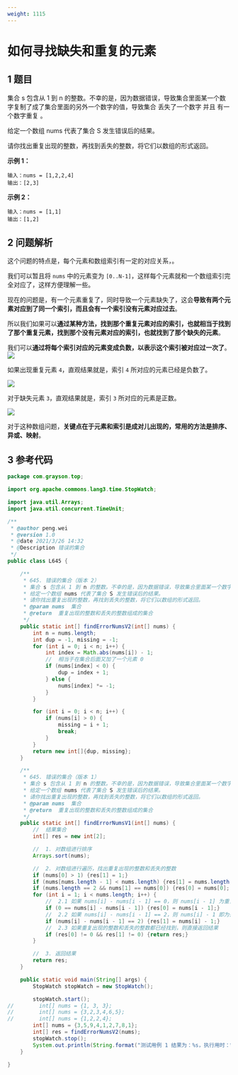 ```yaml
---
weight: 1115
---
```


# 如何寻找缺失和重复的元素

## 1 题目

集合 s 包含从 1 到 n 的整数。不幸的是，因为数据错误，导致集合里面某一个数字复制了成了集合里面的另外一个数字的值，导致集合 丢失了一个数字 并且 有一个数字重复 。

给定一个数组 nums 代表了集合 S 发生错误后的结果。

请你找出重复出现的整数，再找到丢失的整数，将它们以数组的形式返回。

**示例 1：**

```
输入：nums = [1,2,2,4]
输出：[2,3]
```

**示例 2：**

```
输入：nums = [1,1]
输出：[1,2]
```

## 2 问题解析

这个问题的特点是，每个元素和数组索引有一定的对应关系，。

我们可以暂且将 `nums` 中的元素变为 `[0..N-1]`，这样每个元素就和一个数组索引完全对应了，这样方便理解一些。

现在的问题是，有一个元素重复了，同时导致一个元素缺失了，这会**导致有两个元素对应到了同一个索引，而且会有一个索引没有元素对应过去**。

所以我们如果可以**通过某种方法，找到那个重复元素对应的索引，也就相当于找到了那个重复元素，找到那个没有元素对应的索引，也就找到了那个缺失的元素**。

我们可以**通过将每个索引对应的元素变成负数，以表示这个索引被对应过一次了**。
![](../../../media/202103/2021-03-26_164924.png)

如果出现重复元素 `4`，直观结果就是，索引 `4` 所对应的元素已经是负数了。

![](../../../media/202103/2021-03-26_165431.png)

对于缺失元素 `3`，直观结果就是，索引 `3` 所对应的元素是正数。

![](../../../media/202103/2021-03-26_172419.png)

对于这种数组问题，**关键点在于元素和索引是成对儿出现的，常用的方法是排序、异或、映射**。

## 3 参考代码

```java
package com.grayson.top;

import org.apache.commons.lang3.time.StopWatch;

import java.util.Arrays;
import java.util.concurrent.TimeUnit;

/**
 * @author peng.wei
 * @version 1.0
 * @date 2021/3/26 14:32
 * @Description 错误的集合
 */
public class L645 {

    /**
     * 645. 错误的集合（版本 2）
     * 集合 s 包含从 1 到 n 的整数。不幸的是，因为数据错误，导致集合里面某一个数字复制了成了集合里面的另外一个数字的值，导致集合 丢失了一个数字 并且 有一个数字重复 。
     * 给定一个数组 nums 代表了集合 S 发生错误后的结果。
     * 请你找出重复出现的整数，再找到丢失的整数，将它们以数组的形式返回。
     * @param nums  集合
     * @return  重复出现的整数和丢失的整数组成的集合
     */
    public static int[] findErrorNumsV2(int[] nums) {
        int n = nums.length;
        int dup = -1, missing = -1;
        for (int i = 0; i < n; i++) {
            int index = Math.abs(nums[i]) - 1;
            //  相当于在集合后面又加了一个元素 0
            if (nums[index] < 0) {
                dup = index + 1;
            } else {
                nums[index] *= -1;
            }
        }

        for (int i = 0; i < n; i++) {
            if (nums[i] > 0) {
                missing = i + 1;
                break;
            }
        }
        return new int[]{dup, missing};
    }

    /**
     * 645. 错误的集合（版本 1）
     * 集合 s 包含从 1 到 n 的整数。不幸的是，因为数据错误，导致集合里面某一个数字复制了成了集合里面的另外一个数字的值，导致集合 丢失了一个数字 并且 有一个数字重复 。
     * 给定一个数组 nums 代表了集合 S 发生错误后的结果。
     * 请你找出重复出现的整数，再找到丢失的整数，将它们以数组的形式返回。
     * @param nums  集合
     * @return  重复出现的整数和丢失的整数组成的集合
     */
    public static int[] findErrorNumsV1(int[] nums) {
        //  结果集合
        int[] res = new int[2];

        //  1. 对数组进行排序
        Arrays.sort(nums);

        //  2. 对数组进行遍历，找出重复出现的整数和丢失的整数
        if (nums[0] > 1) {res[1] = 1;}
        if (nums[nums.length - 1] < nums.length) {res[1] = nums.length;}
        if (nums.length == 2 && nums[1] == nums[0]) {res[0] = nums[0]; res[1] = (nums[1] == 1 ? 2 : 1);}
        for (int i = 1; i < nums.length; i++) {
            //  2.1 如果 nums[i] - nums[i - 1] == 0，则 nums[i - 1] 为重复的元素
            if (0 == nums[i] - nums[i - 1]) {res[0] = nums[i - 1];}
            //  2.2 如果 nums[i] - nums[i - 1] == 2，则 nums[i] - 1 即为丢失的整数
            if (nums[i] - nums[i - 1] == 2) {res[1] = nums[i] - 1;}
            //  2.3 如果重复出现的整数和丢失的整数都已经找到，则直接返回结果
            if (res[0] != 0 && res[1] != 0) {return res;}
        }

        //  3. 返回结果
        return res;
    }

    public static void main(String[] args) {
        StopWatch stopWatch = new StopWatch();

        stopWatch.start();
//        int[] nums = {1, 3, 3};
//        int[] nums = {3,2,3,4,6,5};
//        int[] nums = {1,2,2,4};
        int[] nums = {3,5,9,4,1,2,7,8,1};
        int[] res = findErrorNumsV2(nums);
        stopWatch.stop();
        System.out.println(String.format("测试用例 1 结果为：%s，执行用时：%s 微秒", res, stopWatch.getTime(TimeUnit.MICROSECONDS)));
    }

}
```

